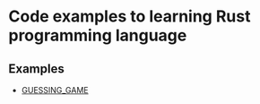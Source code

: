 # Code examples to learning Rust programming language

## Examples

- [GUESSING_GAME](./GUESSING_GAME/)

